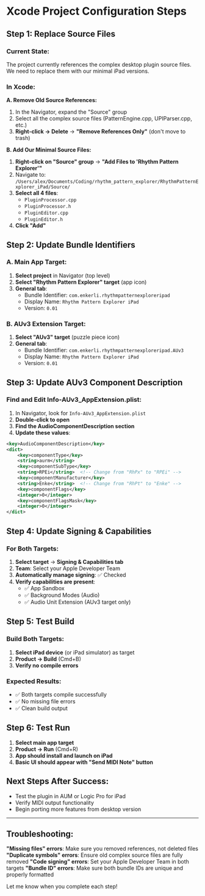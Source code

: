 # Xcode Project Configuration Steps

## Step 1: Replace Source Files

### Current State:
The project currently references the complex desktop plugin source files. We need to replace them with our minimal iPad versions.

### In Xcode:

**A. Remove Old Source References:**
1. In the Navigator, expand the "Source" group
2. Select all the complex source files (PatternEngine.cpp, UPIParser.cpp, etc.)
3. **Right-click → Delete** → **"Remove References Only"** (don't move to trash)

**B. Add Our Minimal Source Files:**
1. **Right-click on "Source" group** → **"Add Files to 'Rhythm Pattern Explorer'"**
2. Navigate to: `/Users/alex/Documents/Coding/rhythm_pattern_explorer/RhythmPatternExplorer_iPad/Source/`
3. **Select all 4 files**:
   - `PluginProcessor.cpp`
   - `PluginProcessor.h`
   - `PluginEditor.cpp`
   - `PluginEditor.h`
4. **Click "Add"**

## Step 2: Update Bundle Identifiers

### A. Main App Target:
1. **Select project** in Navigator (top level)
2. **Select "Rhythm Pattern Explorer" target** (app icon)
3. **General tab**:
   - Bundle Identifier: `com.enkerli.rhythmpatternexploreripad`
   - Display Name: `Rhythm Pattern Explorer iPad`
   - Version: `0.01`

### B. AUv3 Extension Target:
1. **Select "AUv3" target** (puzzle piece icon)
2. **General tab**:
   - Bundle Identifier: `com.enkerli.rhythmpatternexploreripad.AUv3`
   - Display Name: `Rhythm Pattern Explorer iPad`
   - Version: `0.01`

## Step 3: Update AUv3 Component Description

### Find and Edit Info-AUv3_AppExtension.plist:
1. In Navigator, look for `Info-AUv3_AppExtension.plist`
2. **Double-click to open**
3. **Find the AudioComponentDescription section**
4. **Update these values**:

```xml
<key>AudioComponentDescription</key>
<dict>
    <key>componentType</key>
    <string>aurm</string>
    <key>componentSubType</key>
    <string>RPEi</string>  <!-- Change from "RhPx" to "RPEi" -->
    <key>componentManufacturer</key>
    <string>Enke</string>  <!-- Change from "RhPt" to "Enke" -->
    <key>componentFlags</key>
    <integer>0</integer>
    <key>componentFlagsMask</key>
    <integer>0</integer>
</dict>
```

## Step 4: Update Signing & Capabilities

### For Both Targets:
1. **Select target** → **Signing & Capabilities tab**
2. **Team**: Select your Apple Developer Team
3. **Automatically manage signing**: ✅ Checked
4. **Verify capabilities are present**:
   - ✅ App Sandbox
   - ✅ Background Modes (Audio) 
   - ✅ Audio Unit Extension (AUv3 target only)

## Step 5: Test Build

### Build Both Targets:
1. **Select iPad device** (or iPad simulator) as target
2. **Product → Build** (Cmd+B)
3. **Verify no compile errors**

### Expected Results:
- ✅ Both targets compile successfully
- ✅ No missing file errors
- ✅ Clean build output

## Step 6: Test Run

1. **Select main app target**
2. **Product → Run** (Cmd+R)
3. **App should install and launch on iPad**
4. **Basic UI should appear with "Send MIDI Note" button**

## Next Steps After Success:
- Test the plugin in AUM or Logic Pro for iPad
- Verify MIDI output functionality
- Begin porting more features from desktop version

---

## Troubleshooting:

**"Missing files" errors**: Make sure you removed references, not deleted files
**"Duplicate symbols" errors**: Ensure old complex source files are fully removed
**"Code signing" errors**: Set your Apple Developer Team in both targets
**"Bundle ID" errors**: Make sure both bundle IDs are unique and properly formatted

Let me know when you complete each step!